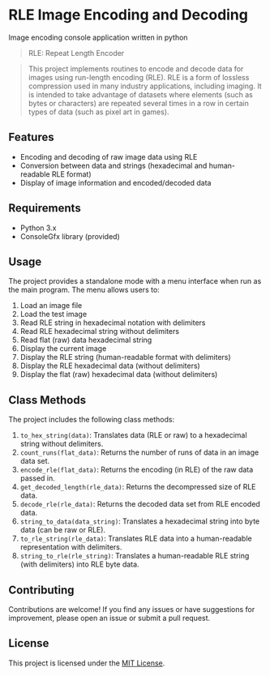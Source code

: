 # RLE Image Encoding and Decoding
Image encoding console application written in python

> RLE: Repeat Length Encoder

> This project implements routines to encode and decode data for images using run-length encoding (RLE). RLE is a form of lossless compression used in many industry applications, including imaging. It is intended to take advantage of datasets where elements (such as bytes or characters) are repeated several times in a row in certain types of data (such as pixel art in games).

## Features

- Encoding and decoding of raw image data using RLE
- Conversion between data and strings (hexadecimal and human-readable RLE format)
- Display of image information and encoded/decoded data

## Requirements

- Python 3.x
- ConsoleGfx library (provided)

## Usage

The project provides a standalone mode with a menu interface when run as the main program. The menu allows users to:

1. Load an image file
2. Load the test image
3. Read RLE string in hexadecimal notation with delimiters
4. Read RLE hexadecimal string without delimiters
5. Read flat (raw) data hexadecimal string
6. Display the current image
7. Display the RLE string (human-readable format with delimiters)
8. Display the RLE hexadecimal data (without delimiters)
9. Display the flat (raw) hexadecimal data (without delimiters)

## Class Methods

The project includes the following class methods:

1. `to_hex_string(data)`: Translates data (RLE or raw) to a hexadecimal string without delimiters.
2. `count_runs(flat_data)`: Returns the number of runs of data in an image data set.
3. `encode_rle(flat_data)`: Returns the encoding (in RLE) of the raw data passed in.
4. `get_decoded_length(rle_data)`: Returns the decompressed size of RLE data.
5. `decode_rle(rle_data)`: Returns the decoded data set from RLE encoded data.
6. `string_to_data(data_string)`: Translates a hexadecimal string into byte data (can be raw or RLE).
7. `to_rle_string(rle_data)`: Translates RLE data into a human-readable representation with delimiters.
8. `string_to_rle(rle_string)`: Translates a human-readable RLE string (with delimiters) into RLE byte data.

## Contributing

Contributions are welcome! If you find any issues or have suggestions for improvement, please open an issue or submit a pull request.

## License

This project is licensed under the [MIT License](LICENSE).
